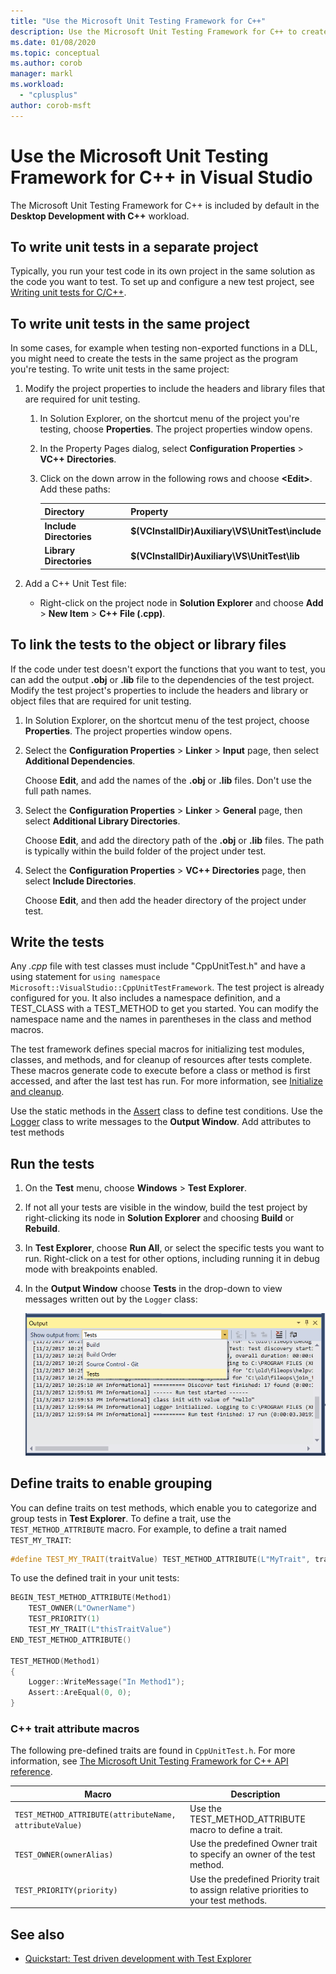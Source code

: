 ```yaml
---
title: "Use the Microsoft Unit Testing Framework for C++"
description: Use the Microsoft Unit Testing Framework for C++ to create unit tests for your C++ code.
ms.date: 01/08/2020
ms.topic: conceptual
ms.author: corob
manager: markl
ms.workload:
  - "cplusplus"
author: corob-msft
---
```

# Use the Microsoft Unit Testing Framework for C++ in Visual Studio

The Microsoft Unit Testing Framework for C++ is included by default in the **Desktop Development with C++** workload.

## <a name="separate_project"></a> To write unit tests in a separate project

Typically, you run your test code in its own project in the same solution as the code you want to test. To set up and configure a new test project, see [Writing unit tests for C/C++](writing-unit-tests-for-c-cpp.md).

## <a name="same_project"></a> To write unit tests in the same project

In some cases, for example when testing non-exported functions in a DLL, you might need to create the tests in the same project as the program you're testing. To write unit tests in the same project:

1. Modify the project properties to include the headers and library files that are required for unit testing.

   1. In Solution Explorer, on the shortcut menu of the project you're testing, choose **Properties**. The project properties window opens.

   1. In the Property Pages dialog, select **Configuration Properties** > **VC++ Directories**.

   1. Click on the down arrow in the following rows and choose **\<Edit>**. Add these paths:

      | Directory | Property |
      |-| - |
      | **Include Directories** | **$(VCInstallDir)Auxiliary\VS\UnitTest\include** |
      | **Library Directories** | **$(VCInstallDir)Auxiliary\VS\UnitTest\lib** |

1. Add a C++ Unit Test file:

   - Right-click on the project node in **Solution Explorer** and choose **Add** > **New Item** > **C++ File (.cpp)**.

## <a name="object_files"></a> To link the tests to the object or library files

If the code under test doesn't export the functions that you want to test, you can add the output **.obj** or **.lib** file to the dependencies of the test project. Modify the test project's properties to include the headers and library or object files that are required for unit testing.

1. In Solution Explorer, on the shortcut menu of the test project, choose **Properties**. The project properties window opens.

1. Select the **Configuration Properties** > **Linker** > **Input** page, then select **Additional Dependencies**.

   Choose **Edit**, and add the names of the **.obj** or **.lib** files. Don't use the full path names.

1. Select the **Configuration Properties** > **Linker** > **General** page, then select **Additional Library Directories**.

   Choose **Edit**, and add the directory path of the **.obj** or **.lib** files. The path is typically within the build folder of the project under test.

1. Select the **Configuration Properties** > **VC++ Directories** page, then select **Include Directories**.

   Choose **Edit**, and then add the header directory of the project under test.

## Write the tests

Any *.cpp* file with test classes must include "CppUnitTest.h" and have a using statement for `using namespace Microsoft::VisualStudio::CppUnitTestFramework`. The test project is already configured for you. It also includes a namespace definition, and a TEST_CLASS with a TEST_METHOD to get you started. You can modify the namespace name and the names in parentheses in the class and method macros.

The test framework defines special macros for initializing test modules, classes, and methods, and for cleanup of resources after tests complete. These macros generate code to execute before a class or method is first accessed, and after the last test has run. For more information, see [Initialize and cleanup](microsoft-visualstudio-testtools-cppunittestframework-api-reference.md#Initialize_and_cleanup).

Use the static methods in the [Assert](microsoft-visualstudio-testtools-cppunittestframework-api-reference.md#general_asserts) class to define test conditions. Use the [Logger](microsoft-visualstudio-testtools-cppunittestframework-api-reference.md#logger) class to write messages to the **Output Window**. Add attributes to test methods

## Run the tests

1. On the **Test** menu, choose **Windows** > **Test Explorer**.

1. If not all your tests are visible in the window, build the test project by right-clicking its node in **Solution Explorer** and choosing **Build** or **Rebuild**.

1. In **Test Explorer**, choose **Run All**, or select the specific tests you want to run. Right-click on a test for other options, including running it in debug mode with breakpoints enabled.

1. In the **Output Window** choose **Tests** in the drop-down to view messages written out by the `Logger` class:

   ![C++ Output Window showing test messages](media/cpp-test-output-window.png)

## Define traits to enable grouping

You can define traits on test methods, which enable you to categorize and group tests in **Test Explorer**. To define a trait, use the `TEST_METHOD_ATTRIBUTE` macro. For example, to define a trait named `TEST_MY_TRAIT`:

```cpp
#define TEST_MY_TRAIT(traitValue) TEST_METHOD_ATTRIBUTE(L"MyTrait", traitValue)
```

To use the defined trait in your unit tests:

```cpp
BEGIN_TEST_METHOD_ATTRIBUTE(Method1)
    TEST_OWNER(L"OwnerName")
    TEST_PRIORITY(1)
    TEST_MY_TRAIT(L"thisTraitValue")
END_TEST_METHOD_ATTRIBUTE()

TEST_METHOD(Method1)
{
    Logger::WriteMessage("In Method1");
    Assert::AreEqual(0, 0);
}
```

### C++ trait attribute macros

The following pre-defined traits are found in `CppUnitTest.h`. For more information, see [The Microsoft Unit Testing Framework for C++ API reference](microsoft-visualstudio-testtools-cppunittestframework-api-reference.md).

|Macro|Description|
|-|-----------------|
|`TEST_METHOD_ATTRIBUTE(attributeName, attributeValue)`|Use the TEST_METHOD_ATTRIBUTE macro to define a trait.|
|`TEST_OWNER(ownerAlias)`|Use the predefined Owner trait to specify an owner of the test method.|
|`TEST_PRIORITY(priority)`|Use the predefined Priority trait to assign relative priorities to your test methods.|

## See also

- [Quickstart: Test driven development with Test Explorer](../test/quick-start-test-driven-development-with-test-explorer.md)
